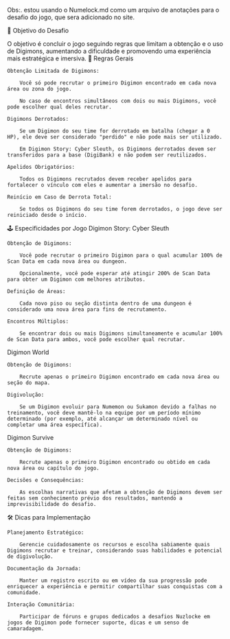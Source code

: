 Obs:. estou usando o Numelock.md como um arquivo de anotações para o desafio do jogo, que sera adicionado no site.

🎯 Objetivo do Desafio

O objetivo é concluir o jogo seguindo regras que limitam a obtenção e o uso de Digimons, aumentando a dificuldade e promovendo uma experiência mais estratégica e imersiva.​
📜 Regras Gerais

    Obtenção Limitada de Digimons:

        Você só pode recrutar o primeiro Digimon encontrado em cada nova área ou zona do jogo.​

        No caso de encontros simultâneos com dois ou mais Digimons, você pode escolher qual deles recrutar.​

    Digimons Derrotados:

        Se um Digimon do seu time for derrotado em batalha (chegar a 0 HP), ele deve ser considerado "perdido" e não pode mais ser utilizado.​

        Em Digimon Story: Cyber Sleuth, os Digimons derrotados devem ser transferidos para a base (DigiBank) e não podem ser reutilizados.​

    Apelidos Obrigatórios:

        Todos os Digimons recrutados devem receber apelidos para fortalecer o vínculo com eles e aumentar a imersão no desafio.​

    Reinício em Caso de Derrota Total:

        Se todos os Digimons do seu time forem derrotados, o jogo deve ser reiniciado desde o início.​

🕹 Especificidades por Jogo
Digimon Story: Cyber Sleuth

    Obtenção de Digimons:

        Você pode recrutar o primeiro Digimon para o qual acumular 100% de Scan Data em cada nova área ou dungeon.​

        Opcionalmente, você pode esperar até atingir 200% de Scan Data para obter um Digimon com melhores atributos.​

    Definição de Áreas:

        Cada novo piso ou seção distinta dentro de uma dungeon é considerado uma nova área para fins de recrutamento.​

    Encontros Múltiplos:

        Se encontrar dois ou mais Digimons simultaneamente e acumular 100% de Scan Data para ambos, você pode escolher qual recrutar.​

Digimon World

    Obtenção de Digimons:

        Recrute apenas o primeiro Digimon encontrado em cada nova área ou seção do mapa.​

    Digivolução:

        Se um Digimon evoluir para Numemon ou Sukamon devido a falhas no treinamento, você deve mantê-lo na equipe por um período mínimo determinado (por exemplo, até alcançar um determinado nível ou completar uma área específica).​

Digimon Survive

    Obtenção de Digimons:

        Recrute apenas o primeiro Digimon encontrado ou obtido em cada nova área ou capítulo do jogo.​

    Decisões e Consequências:

        As escolhas narrativas que afetam a obtenção de Digimons devem ser feitas sem conhecimento prévio dos resultados, mantendo a imprevisibilidade do desafio.​

🛠 Dicas para Implementação

    Planejamento Estratégico:

        Gerencie cuidadosamente os recursos e escolha sabiamente quais Digimons recrutar e treinar, considerando suas habilidades e potencial de digivolução.​

    Documentação da Jornada:

        Manter um registro escrito ou em vídeo da sua progressão pode enriquecer a experiência e permitir compartilhar suas conquistas com a comunidade.​

    Interação Comunitária:

        Participar de fóruns e grupos dedicados a desafios Nuzlocke em jogos de Digimon pode fornecer suporte, dicas e um senso de camaradagem.